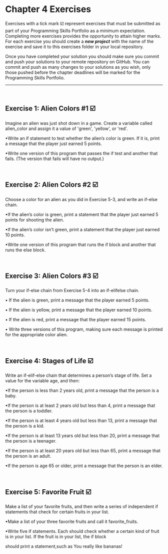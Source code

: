 # Chapter 4 Exercises

Exercises with a tick mark :ballot_box_with_check: represent exercises that must be submitted as part of your Programming Skills Portfolio as a minimum expectation. Completing more exercises provides the opportunity to attain higher marks. For each exercise you should create a _**new project**_ with the name of the exercise and save it to this exercises folder in your local repository.

Once you have completed your solution you should make sure you commit and push your solutions to your remote repository on GitHub. You can commit and push as many changes to your solutions as you wish, only those pushed before the chapter deadlines will be marked for the Programming Skills Portfolio.  

---
&nbsp;

## Exercise 1:  Alien Colors #1 :ballot_box_with_check:

Imagine an alien was just shot down in a game. Create a variable called alien_color and assign it a value of 'green', 'yellow', or 'red'.

•Write an if statement to test whether the alien’s color is green. If it is, print a message that the player just earned 5 points.

•Write one version of this program that passes the if test and another that fails. (The version that fails will have no output.)



&nbsp;
&nbsp;

## Exercise 2: Alien Colors #2 :ballot_box_with_check:

Choose a color for an alien as you did in Exercise 5-3, and write an if-else chain.

•If the alien’s color is green, print a statement that the player just earned 5 points for shooting the alien.

•If the alien’s color isn’t green, print a statement that the player just earned 10 points.

•Write one version of this program that runs the if block and another that runs the else block.

&nbsp;
&nbsp;

## Exercise 3: Alien Colors #3 :ballot_box_with_check:

Turn your if-else chain from Exercise 5-4 into an if-elifelse chain.

•	 If the alien is green, print a message that the player earned 5 points.

•	 If the alien is yellow, print a message that the player earned 10 points.

•	 If the alien is red, print a message that the player earned 15 points.

•	 Write three versions of this program, making sure each message is printed for the appropriate color alien.


&nbsp;
&nbsp;

## Exercise 4: Stages of Life :ballot_box_with_check:

Write an if-elif-else chain that determines a person’s stage of life. Set a value for the variable age, and then:

•If the person is less than 2 years old, print a message that the person is a baby.

•If the person is at least 2 years old but less than 4, print a message that the person is a toddler.

•If the person is at least 4 years old but less than 13, print a message that the person is a kid.

•If the person is at least 13 years old but less than 20, print a message that the person is a teenager.

•If the person is at least 20 years old but less than 65, print a message that the person is an adult.

•If the person is age 65 or older, print a message that the person is an elder.

&nbsp;
&nbsp;

## Exercise 5: Favorite Fruit :ballot_box_with_check:

Make a list of your favorite fruits, and then write a series of independent if statements that check for certain fruits in your list.

•Make a list of your three favorite fruits and call it favorite_fruits.

•Write five if statements. Each should check whether a certain kind of fruit is in your list. If the fruit is in your list, the if block 

should print a statement,such as You really like bananas!
